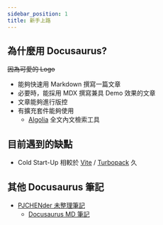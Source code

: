 ```yaml
---
sidebar_position: 1
title: 新手上路
---
```


## 為什麼用 Docusaurus?
~~因為可愛的 Logo~~

- 能夠快速用 Markdown 撰寫一篇文章
- 必要時，能採用 MDX 撰寫兼具 Demo 效果的文章
- 文章能夠進行版控
- 有擴充套件能夠使用
    - [Algolia](https://www.algolia.com/) 全文內文檢索工具

## 目前遇到的缺點
- Cold Start-Up 相較於 [Vite](https://vitejs.dev/) / [Turbopack](https://turbo.build/pack) 久


## 其他 Docusaurus 筆記
- [PJCHENder 未整理筆記](https://pjchender.dev/)
    - [Docusaurus MD 筆記](https://pjchender.dev/npm/npm-docusaurus/)
